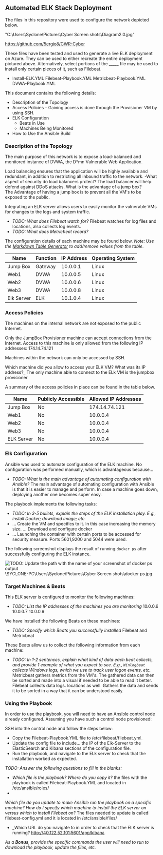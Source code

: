 ## Automated ELK Stack Deployment

The files in this repository were used to configure the network depicted below.

"C:\Users\Syclone\Pictures\Cyber Screen shots\Diagram2.0.jpg"

https://github.com/5ergio8/CWR-Cyber

These files have been tested and used to generate a live ELK deployment on Azure. They can be used to either recreate the entire deployment pictured above. Alternatively, select portions of the _____ file may be used to install only certain pieces of it, such as Filebeat.

  - Install-ELK.YML   Filebeat-Playbook.YML   Metricbeat-Playbook.YML   DVWA-Playbook.YML

This document contains the following details:
- Description of the Topology 
- Access Policies - Gaining access is done through the Provisioner VM by using SSH. 
- ELK Configuration
  - Beats in Use
  - Machines Being Monitored
- How to Use the Ansible Build


### Description of the Topology

The main purpose of this network is to expose a load-balanced and monitored instance of DVWA, the D*mn Vulnerable Web Application.

Load balancing ensures that the application will be highly available and redundant, in addition to restricting all inbound traffic to the network.
-What aspect of security do load balancers protect? 
    The load balancer will help defend against DDoS attacks.
What is the advantage of a jump box?    
    The Advantage of having a jump box is to prevent all the VM's to be exposed to the public.

Integrating an ELK server allows users to easily monitor the vulnerable VMs for changes to the logs and system traffic.
- _TODO: What does Filebeat watch for?_ Filebeat watches for log files and locations, also collects log events.
- _TODO: What does Metricbeat record?_

The configuration details of each machine may be found below.
_Note: Use the [Markdown Table Generator](http://www.tablesgenerator.com/markdown_tables) to add/remove values from the table_.

| Name     | Function | IP Address | Operating System |
|----------|----------|------------|------------------|
| Jump Box | Gateway  | 10.0.0.1   | Linux            |
| Web1     | DVWA     | 10.0.0.5   | Linux            |
| Web2     | DVWA     | 10.0.0.6   | Linux            |
| Web3     | DVWA     | 10.0.0.8   | Linux            |
| Elk Server | ELK    | 10.1.0.4   | Linux            |

### Access Policies

The machines on the internal network are not exposed to the public Internet. 

Only the JumpBox Provisioner machine can accept connections from the Internet. Access to this machine is only allowed from the following IP addresses: 
  174.14.74.121

Machines within the network can only be accessed by SSH.

Which machine did you allow to access your ELK VM? What was its IP address?_
    The only machine able to connect to the ELk VM is the jumpbox provisioner

A summary of the access policies in place can be found in the table below.

| Name     | Publicly Accessible | Allowed IP Addresses |
|----------|---------------------|----------------------|
| Jump Box | No                  | 174.14.74.121        |
| Web1     | No                  | 10.0.0.4             |
| Web2     | No                  | 10.0.0.4             |
| Web3     | No                  | 10.0.0.4             | 
| ELK Server | No                | 10.0.0.4             |


### Elk Configuration

Ansible was used to automate configuration of the ELK machine. No configuration was performed manually, which is advantageous because...
- _TODO: What is the main advantage of automating configuration with Ansible?_
    The main advantage of automating configuration with Ansible is that it is easier to manage and perform. In case a machine goes down, deploying another one becomes super easy.

The playbook implements the following tasks:
- _TODO: In 3-5 bullets, explain the steps of the ELK installation play. E.g., install Docker; download image; etc._
- ... Create the VM and specifics to it. In this case increasing the memory size.
  ... Download and configure docker
- ... Launching the container with certain ports to be accessed for security measure. Ports 5601,9200 and 5044 were used.

The following screenshot displays the result of running `docker ps` after successfully configuring the ELK instance.

![TODO: Update the path with the name of your screenshot of docker ps output](Images/docker_ps_output.png) \\SYCLONE-PC\Users\Syclone\Pictures\Cyber Screen shots\docker ps.jpg

### Target Machines & Beats
This ELK server is configured to monitor the following machines:
- _TODO: List the IP addresses of the machines you are monitoring_
    10.0.0.6    10.0.0.7    10.0.0.9

We have installed the following Beats on these machines:
- _TODO: Specify which Beats you successfully installed_
    Filebeat and Metricbeat

These Beats allow us to collect the following information from each machine:
- _TODO: In 1-2 sentences, explain what kind of data each beat collects, and provide 1 example of what you expect to see. E.g., `Winlogbeat` collects Windows logs, which we use to track user logon events, etc._
    Metricbeat gathers metrics from the VM's. The gathered data can then be sorted and made into a visual if needed to be able to read it better.
    Filebeat collects data logs. locations as well. Gathers the data and sends it to be sorted in a way that it can be understood easily.

### Using the Playbook
In order to use the playbook, you will need to have an Ansible control node already configured. Assuming you have such a control node provisioned: 

SSH into the control node and follow the steps below:
- Copy the Filebeat-Playbook.YML file to /etc/filebeat/filebeat.yml.
- Update the config file to include... the IP of the Elk-Server to the ElasticSearch and Kibana sections of the configuration file.
- Run the playbook, and navigate to the ELk server to check that the installation worked as expected.

_TODO: Answer the following questions to fill in the blanks:_
- _Which file is the playbook? Where do you copy it?_ the files with the playbook is called Filebeat-Playbook.YML and located in /etc/ansible/roles/
- 
_Which file do you update to make Ansible run the playbook on a specific machine? How do I specify which machine to install the ELK server on versus which to install Filebeat on?_ The files needed to update is called filebeat-config.yml and it is located in /etc/ansible/files/

- _Which URL do you navigate to in order to check that the ELK server is running? http://40.122.52.101:5601/app/kibana

_As a **Bonus**, provide the specific commands the user will need to run to download the playbook, update the files, etc._